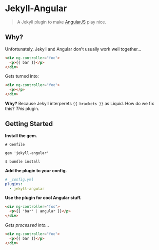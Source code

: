 # Jekyll-Angular

> A Jekyll plugin to make [AngularJS](https://angularjs.org/) play nice.

## Why?

Unfortunately, Jekyll and Angular don't usually work well together...

```html
<div ng-controller="foo">
  <p>{{ bar }}</p>
</div>
```

Gets turned into:

```html
<div ng-controller="foo">
  <p></p>
</div>
```

**Why?** Because Jekyll interperets `{{ brackets }}` as Liquid. How do we fix this? _This_ plugin.

## Getting Started

__Install the gem.__

```
# Gemfile

gem 'jekyll-angular'
```

```
$ bundle install
```

__Add the plugin to your config.__

```yaml
# _config.yml
plugins:
  - jekyll-angular
```

__Use the plugin for cool Angular stuff.__

```html
<div ng-controller="foo">
  <p>{{ 'bar' | angular }}</p>
</div>
```

_Gets processed into..._

```html
<div ng-controller="foo">
  <p>{{ bar }}</p>
</div>
```
